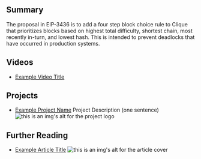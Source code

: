 ## Summary

The proposal in EIP-3436 is to add a four step block choice rule to Clique that prioritizes blocks based on highest total difficulty, shortest chain, most recently in-turn, and lowest hash. This is intended to prevent deadlocks that have occurred in production systems.

## Videos

- [Example Video Title](https://www.youtube.com/watch?v=TDGq4aeevgY)

## Projects

- [Example Project Name](https://xxxx.xxx/xxxxx) Project Description (one sentence) ![this is an img's alt for the project logo](https://xxxx.xxx/project-logo.xxx)

## Further Reading

- [Example Article Title](https://xxxx.xxx/xxxxx) ![this is an img's alt for the article cover](https://xxxx.xxx/article-cover.xxx)
